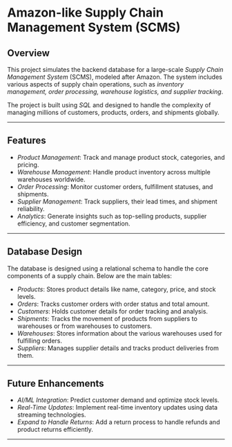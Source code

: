 # Amazon-like Supply Chain Management System (SCMS)

## Overview
This project simulates the backend database for a large-scale *Supply Chain Management System* (SCMS), modeled after Amazon. The system includes various aspects of supply chain operations, such as *inventory management, order processing, warehouse logistics, and supplier tracking*.

The project is built using *SQL* and designed to handle the complexity of managing millions of customers, products, orders, and shipments globally.

---

## Features
- *Product Management*: Track and manage product stock, categories, and pricing.
- *Warehouse Management*: Handle product inventory across multiple warehouses worldwide.
- *Order Processing*: Monitor customer orders, fulfillment statuses, and shipments.
- *Supplier Management*: Track suppliers, their lead times, and shipment reliability.
- *Analytics*: Generate insights such as top-selling products, supplier efficiency, and customer segmentation.

---

## Database Design
The database is designed using a relational schema to handle the core components of a supply chain. Below are the main tables:

- *Products*: Stores product details like name, category, price, and stock levels.
- *Orders*: Tracks customer orders with order status and total amount.
- *Customers*: Holds customer details for order tracking and analysis.
- *Shipments*: Tracks the movement of products from suppliers to warehouses or from warehouses to customers.
- *Warehouses*: Stores information about the various warehouses used for fulfilling orders.
- *Suppliers*: Manages supplier details and tracks product deliveries from them.

---


## Future Enhancements

- *AI/ML Integration*: Predict customer demand and optimize stock levels.
- *Real-Time Updates*: Implement real-time inventory updates using data streaming technologies.
- *Expand to Handle Returns*: Add a return process to handle refunds and product returns efficiently.

---
